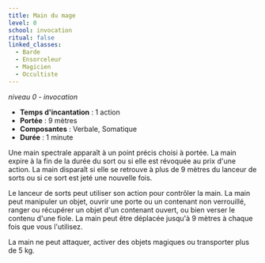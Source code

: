 ```yaml
---
title: Main du mage
level: 0
school: invocation
ritual: false
linked_classes:
  - Barde
  - Ensorceleur
  - Magicien
  - Occultiste
---
```

*niveau 0 - invocation*

- **Temps d'incantation** : 1 action
- **Portée** : 9 mètres
- **Composantes** : Verbale, Somatique
- **Durée** : 1 minute

Une main spectrale apparaît à un point précis choisi à portée. La main expire à la fin de la durée du sort ou si elle est révoquée au prix d'une action. La main disparaît si elle se retrouve à plus de 9 mètres du lanceur de sorts ou si ce sort est jeté une nouvelle fois.

Le lanceur de sorts peut utiliser son action pour contrôler la main. La main peut manipuler un objet, ouvrir une porte ou un contenant non verrouillé, ranger ou récupérer un objet d'un contenant ouvert, ou bien verser le contenu d'une fiole. La main peut être déplacée jusqu'à 9 mètres à chaque fois que vous l'utilisez.

La main ne peut attaquer, activer des objets magiques ou transporter plus de 5 kg.